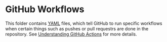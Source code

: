 # GitHub Workflows

This folder contains [YAML] files, which tell GitHub to run specific workflows
when certain things such as pushes or pull requestrs are done in the
repository. See [Understanding GitHub Actions][uga] for more details.

[YAML]: https://yaml.org/
[uga]: https://docs.github.com/en/actions/learn-github-actions/understanding-github-actions
